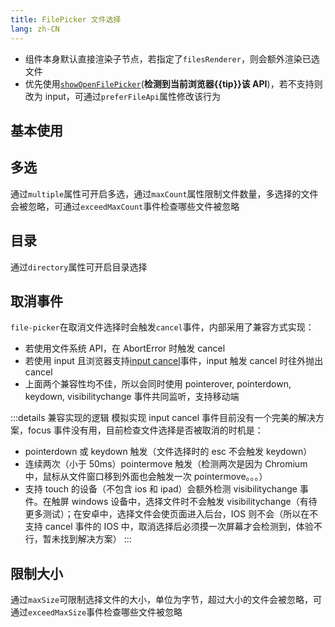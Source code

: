 ```yaml
---
title: FilePicker 文件选择
lang: zh-CN
---
```


- 组件本身默认直接渲染子节点，若指定了`filesRenderer`，则会额外渲染已选文件
- 优先使用[`showOpenFilePicker`](https://developer.mozilla.org/en-US/docs/Web/API/Window/showOpenFilePicker)(**检测到当前浏览器{{tip}}该 API**)，若不支持则改为 input，可通过`preferFileApi`属性修改该行为

## 基本使用

<!-- @Code:basicUsage -->

## 多选

通过`multiple`属性可开启多选，通过`maxCount`属性限制文件数量，多选择的文件会被忽略，可通过`exceedMaxCount`事件检查哪些文件被忽略

<!-- @Code:multiple -->

## 目录

通过`directory`属性可开启目录选择

<!-- @Code:directory -->

## 取消事件

`file-picker`在取消文件选择时会触发`cancel`事件，内部采用了兼容方式实现：

- 若使用文件系统 API，在 AbortError 时触发 cancel
- 若使用 input 且浏览器支持[input cancel](https://caniuse.com/?search=HTMLInputElement%20cancel)事件，input 触发 cancel 时往外抛出 cancel
- 上面两个兼容性均不佳，所以会同时使用 pointerover, pointerdown, keydown, visibilitychange 事件共同监听，支持移动端

:::details 兼容实现的逻辑
模拟实现 input cancel 事件目前没有一个完美的解决方案，focus 事件没有用，目前检查文件选择是否被取消的时机是：

- pointerdown 或 keydown 触发（文件选择时的 esc 不会触发 keydown）
- 连续两次（小于 50ms）pointermove 触发（检测两次是因为 Chromium 中，鼠标从文件窗口移到外面也会触发一次 pointermove。。。）
- 支持 touch 的设备（不包含 ios 和 ipad）会额外检测 visibilitychange 事件。在触屏 windows 设备中，选择文件时不会触发 visibilitychange（有待更多测试）；在安卓中，选择文件会使页面进入后台，IOS 则不会（所以在不支持 cancel 事件的 IOS 中，取消选择后必须摸一次屏幕才会检测到，体验不行，暂未找到解决方案）
  :::

<!-- @Code:cancel -->

## 限制大小

通过`maxSize`可限制选择文件的大小，单位为字节，超过大小的文件会被忽略，可通过`exceedMaxSize`事件检查哪些文件被忽略

<!-- @Code:maxSize -->

<script setup>
import { isSupportFileSystemAccess } from '@lun/utils';
const tip = isSupportFileSystemAccess() ? '支持' : '不支持';

</script>

<!--this file is copied from Chinese md, remove this comment to update it, or it will be overwritten on next build-->